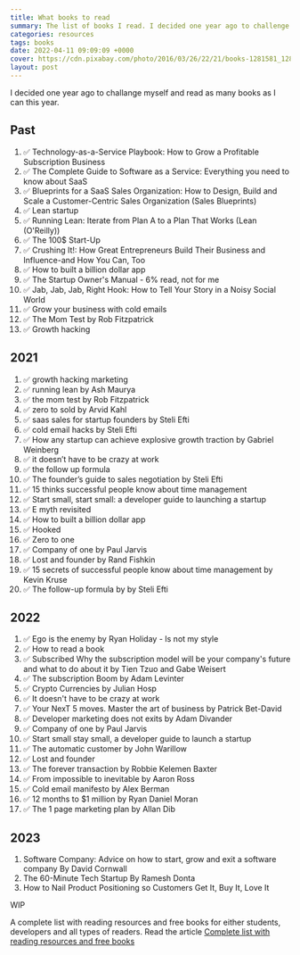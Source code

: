 ```yaml
---
title: What books to read
summary: The list of books I read. I decided one year ago to challenge myself and read as many books as I can this year. Take a look at this article and find all of them.
categories: resources
tags: books
date: 2022-04-11 09:09:09 +0000
cover: https://cdn.pixabay.com/photo/2016/03/26/22/21/books-1281581_1280.jpg
layout: post
---
```


I decided one year ago to challange myself and read as many books as I can this year.

## Past

1. ✅ Technology-as-a-Service Playbook: How to Grow a Profitable Subscription Business
2. ✅ The Complete Guide to Software as a Service: Everything you need to know about SaaS
3. ✅ Blueprints for a SaaS Sales Organization: How to Design, Build and Scale a Customer-Centric Sales Organization (Sales Blueprints)
4. ✅ Lean startup
5. ✅ Running Lean: Iterate from Plan A to a Plan That Works (Lean (O'Reilly))
6. ✅ The 100$ Start-Up
7. ✅ Crushing It!: How Great Entrepreneurs Build Their Business and Influence-and How You Can, Too
8. ✅ How to built a billion dollar app
9. ✅ The Startup Owner's Manual - 6% read, not for me
10. ✅ Jab, Jab, Jab, Right Hook: How to Tell Your Story in a Noisy Social World
11. ✅ Grow your business with cold emails
12. ✅ The Mom Test by Rob Fitzpatrick
13. ✅ Growth hacking


## 2021

1. ✅ growth hacking marketing
2. ✅ running lean by Ash Maurya
3. ✅ the mom test by Rob Fitzpatrick
4. ✅ zero to sold by Arvid Kahl
5. ✅ saas sales for startup founders by Steli Efti
6. ✅ cold email hacks by Steli Efti
7. ✅ How any startup can achieve explosive growth traction by Gabriel Weinberg
8. ✅ it doesn’t have to be crazy at work
9. ✅ the follow up formula
10. ✅ The founder’s guide to sales negotiation by Steli Efti
11. ✅ 15 thinks successful people know about time management
12. ✅ Start small, start small: a developer guide to launching a startup
13. ✅ E myth revisited
14. ✅ How to built a billion dollar app
15. ✅ Hooked
16. ✅ Zero to one
17. ✅ Company of one by Paul Jarvis
18. ✅ Lost and founder by Rand Fishkin
19. ✅ 15 secrets of successful people know about time management by Kevin Kruse
20. ✅ The follow-up formula by by Steli Efti

## 2022

1. ✅ Ego is the enemy by Ryan Holiday - Is not my style
2. ✅ How to read a book
3. ✅ Subscribed Why the subscription model will be your company's future and what to do about it by Tien Tzuo and Gabe Weisert
4. ✅ The subscription Boom by Adam Levinter
5. ✅ Crypto Currencies by Julian Hosp
6. ✅ It doesn't have to be crazy at work
7. ✅ Your NexT 5 moves. Master the art of business by Patrick Bet-David
8. ✅ Developer marketing does not exits by Adam Divander
9. ✅ Company of one by Paul Jarvis
10. ✅ Start small stay small, a developer guide to launch a startup
11. ✅ The automatic customer by John Warillow
12. ✅ Lost and founder
13. ✅ The forever transaction by Robbie Kelemen Baxter
14. ✅ From impossible to inevitable by Aaron Ross
15. ✅ Cold email manifesto by Alex Berman
16. ✅ 12 months to $1 million by Ryan Daniel Moran
17. ✅ The 1 page marketing plan by Allan Dib

## 2023

1. Software Company: Advice on how to start, grow and exit a software company By David Cornwall
2. The 60-Minute Tech Startup By Ramesh Donta
3. How to Nail Product Positioning so Customers Get It, Buy It, Love It

WIP

A complete list with reading resources and free books for either students, developers and all types of readers. Read the article [Complete list with reading resources and free books](https://whyboobo.com/resources/free-books-and-reading-resources/)
